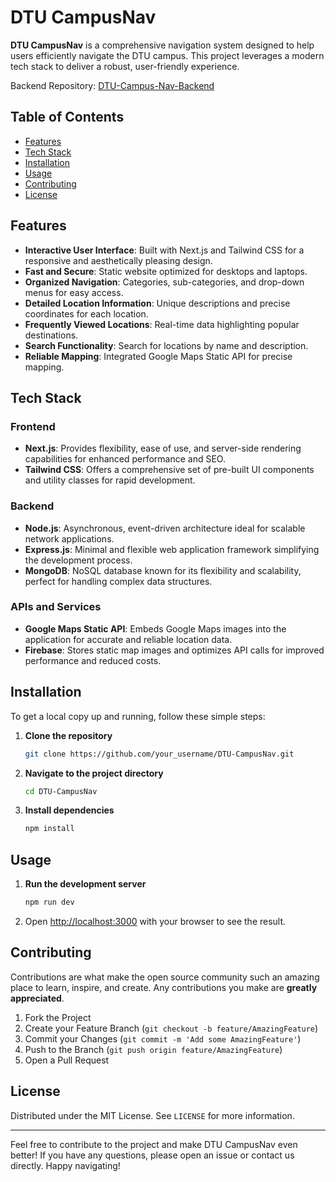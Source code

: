 # DTU CampusNav

**DTU CampusNav** is a comprehensive navigation system designed to help users efficiently navigate the DTU campus. This project leverages a modern tech stack to deliver a robust, user-friendly experience.

Backend Repository: [DTU-Campus-Nav-Backend](https://github.com/NissanK/DTU-Campus-Nav-Backend) 

## Table of Contents
- [Features](#features)
- [Tech Stack](#tech-stack)
- [Installation](#installation)
- [Usage](#usage)
- [Contributing](#contributing)
- [License](#license)

## Features
- **Interactive User Interface**: Built with Next.js and Tailwind CSS for a responsive and aesthetically pleasing design.
- **Fast and Secure**: Static website optimized for desktops and laptops.
- **Organized Navigation**: Categories, sub-categories, and drop-down menus for easy access.
- **Detailed Location Information**: Unique descriptions and precise coordinates for each location.
- **Frequently Viewed Locations**: Real-time data highlighting popular destinations.
- **Search Functionality**: Search for locations by name and description.
- **Reliable Mapping**: Integrated Google Maps Static API for precise mapping.

## Tech Stack

### Frontend
- **Next.js**: Provides flexibility, ease of use, and server-side rendering capabilities for enhanced performance and SEO.
- **Tailwind CSS**: Offers a comprehensive set of pre-built UI components and utility classes for rapid development.

### Backend
- **Node.js**: Asynchronous, event-driven architecture ideal for scalable network applications.
- **Express.js**: Minimal and flexible web application framework simplifying the development process.
- **MongoDB**: NoSQL database known for its flexibility and scalability, perfect for handling complex data structures.

### APIs and Services
- **Google Maps Static API**: Embeds Google Maps images into the application for accurate and reliable location data.
- **Firebase**: Stores static map images and optimizes API calls for improved performance and reduced costs.

## Installation

To get a local copy up and running, follow these simple steps:

1. **Clone the repository**
    ```sh
    git clone https://github.com/your_username/DTU-CampusNav.git
    ```
2. **Navigate to the project directory**
    ```sh
    cd DTU-CampusNav
    ```
3. **Install dependencies**
    ```sh
    npm install
    ```

## Usage

1. **Run the development server**
    ```sh
    npm run dev
    ```
2. Open [http://localhost:3000](http://localhost:3000) with your browser to see the result.

## Contributing

Contributions are what make the open source community such an amazing place to learn, inspire, and create. Any contributions you make are **greatly appreciated**.

1. Fork the Project
2. Create your Feature Branch (`git checkout -b feature/AmazingFeature`)
3. Commit your Changes (`git commit -m 'Add some AmazingFeature'`)
4. Push to the Branch (`git push origin feature/AmazingFeature`)
5. Open a Pull Request

## License

Distributed under the MIT License. See `LICENSE` for more information.

---

Feel free to contribute to the project and make DTU CampusNav even better! If you have any questions, please open an issue or contact us directly. Happy navigating!
